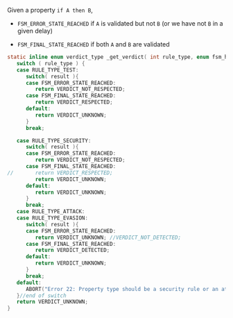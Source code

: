 
Given a property `if A then B`, 

- `FSM_ERROR_STATE_REACHED` if `A` is validated but not `B` (or we have not `B` in a given delay)

- `FSM_FINAL_STATE_REACHED` if both `A` and `B` are validated

```c
static inline enum verdict_type _get_verdict( int rule_type, enum fsm_handle_event_value result ){
   switch ( rule_type ) {
   case RULE_TYPE_TEST:
      switch( result ){
      case FSM_ERROR_STATE_REACHED:
         return VERDICT_NOT_RESPECTED;
      case FSM_FINAL_STATE_REACHED:
         return VERDICT_RESPECTED;
      default:
         return VERDICT_UNKNOWN;
      }
      break;

   case RULE_TYPE_SECURITY:
      switch( result ){
      case FSM_ERROR_STATE_REACHED:
         return VERDICT_NOT_RESPECTED;
      case FSM_FINAL_STATE_REACHED:
//       return VERDICT_RESPECTED;
         return VERDICT_UNKNOWN;
      default:
         return VERDICT_UNKNOWN;
      }
      break;
   case RULE_TYPE_ATTACK:
   case RULE_TYPE_EVASION:
      switch( result ){
      case FSM_ERROR_STATE_REACHED:
         return VERDICT_UNKNOWN; //VERDICT_NOT_DETECTED;
      case FSM_FINAL_STATE_REACHED:
         return VERDICT_DETECTED;
      default:
         return VERDICT_UNKNOWN;
      }
      break;
   default:
      ABORT("Error 22: Property type should be a security rule or an attack.\n");
   }//end of switch
   return VERDICT_UNKNOWN;
}
```